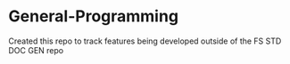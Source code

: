 # General-Programming
Created this repo to track features being developed outside of the FS STD DOC GEN repo
